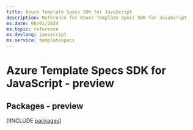 ```yaml
---
title: Azure Template Specs SDK for JavaScript
description: Reference for Azure Template Specs SDK for JavaScript
ms.date: 08/01/2024
ms.topic: reference
ms.devlang: javascript
ms.service: templatespecs
---
```

# Azure Template Specs SDK for JavaScript - preview
## Packages - preview
[!INCLUDE [packages](template-specs-index.md)]